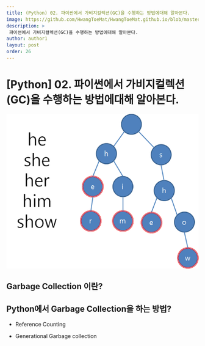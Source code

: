 ```yaml
---
title: (Python) 02. 파이썬에서 가비지컬렉션(GC)을 수행하는 방법에대해 알아본다.
image: https://github.com/HwangToeMat/HwangToeMat.github.io/blob/master/Computer-Science/image/08.trie/img0.png?raw=true
description: >
 파이썬에서 가비지컬렉션(GC)을 수행하는 방법에대해 알아본다.
author: author1
layout: post
order: 26
---
```


# [Python] 02. 파이썬에서 가비지컬렉션(GC)을 수행하는 방법에대해 알아본다.

<img src="https://github.com/HwangToeMat/HwangToeMat.github.io/blob/master/Computer-Science/image/08.trie/img1.png?raw=true" style="max-width:100%;margin-left: auto; margin-right: auto; display: block;">

## Garbage Collection 이란?



## Python에서 Garbage Collection을 하는 방법?

- Reference Counting

- Generational Garbage collection
